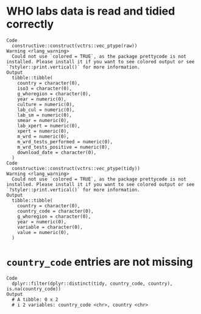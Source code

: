 # WHO labs data is read and tidied correctly

    Code
      constructive::construct(vctrs::vec_ptype(raw))
    Warning <rlang_warning>
      Could not use `colored = TRUE`, as the package prettycode is not installed. Please install it if you want to see colored output or see `?styler::print.vertical()` for more information.
    Output
      tibble::tibble(
        country = character(0),
        iso3 = character(0),
        g_whoregion = character(0),
        year = numeric(0),
        culture = numeric(0),
        lab_cul = numeric(0),
        lab_sm = numeric(0),
        smear = numeric(0),
        lab_xpert = numeric(0),
        xpert = numeric(0),
        m_wrd = numeric(0),
        m_wrd_tests_performed = numeric(0),
        m_wrd_tests_positive = numeric(0),
        download_date = character(0),
      )
    Code
      constructive::construct(vctrs::vec_ptype(tidy))
    Warning <rlang_warning>
      Could not use `colored = TRUE`, as the package prettycode is not installed. Please install it if you want to see colored output or see `?styler::print.vertical()` for more information.
    Output
      tibble::tibble(
        country = character(0),
        country_code = character(0),
        g_whoregion = character(0),
        year = numeric(0),
        variable = character(0),
        value = numeric(0),
      )

# `country_code` entries are not missing

    Code
      dplyr::filter(dplyr::distinct(tidy, country_code, country), is.na(country_code))
    Output
      # A tibble: 0 x 2
      # i 2 variables: country_code <chr>, country <chr>

